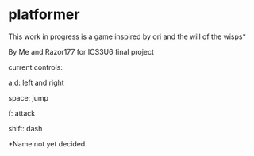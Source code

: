 # platformer

This work in progress is a game inspired by ori and the will of the wisps*

By Me and Razor177 for ICS3U6 final project

current controls:

a,d: left and right

space: jump

f: attack

shift: dash

*Name not yet decided

